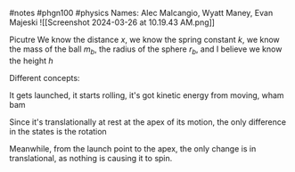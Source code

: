 #notes #phgn100 #physics
Names: Alec Malcangio, Wyatt Maney, Evan Majeski
![[Screenshot 2024-03-26 at 10.19.43 AM.png]]

Picutre
We know the distance $x$, we know the spring constant $k$, we know the mass of the ball $m_{b},$ the radius of the sphere $r_{b}$, and I believe we know the height $h$

Different concepts:

It gets launched, it starts rolling, it's got kinetic energy from moving, wham bam


Since it's translationally at rest at the apex of its motion, the only difference in the states is the rotation

Meanwhile, from the launch point to the apex, the only change is in translational, as nothing is causing it to spin. 